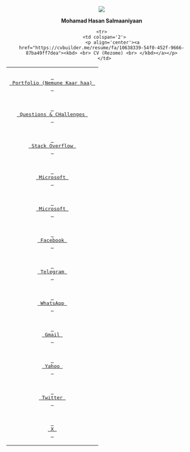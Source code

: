 <p align='center'>
 <img src="https://lh3.googleusercontent.com/a/ACg8ocKU6LTF-Ba4aBVlLdnogNVDczyhSwQZHi63tCOLbno2pvLR6fJB=s150-c-no">
</p>
  
<p align='center'>
  <strong>Mohamad Hasan Salmaaniyaan</strong>
</p>
<div align="center">
  <table>
   </tr>
    <tr>
<td colspan='2'>
            <p align='center'><a href="https://raw.githubusercontent.com/mohamadhasansalmaaniyaan72/Portfolio-Nemune-Kaar-haa-/refs/heads/main/Portfolio%20(Nemune%20Kaar%20haa).pdf"><kbd> <br> Portfolio (Nemune Kaar haa) <br> </kbd></a></p>
</td>
  </tr>
   
  <tr>
      <td colspan='2'>
            <p align='center'><a href="https://github.com/mohamadhasansalmaaniyaan72/Questions-CHallenges/issues"><kbd> <br> Questions & CHallenges <br> </kbd></a></p>
      </td>
  </tr>
  <tr>
      <td colspan='2'>
            <p align='center'><a href="https://stackoverflow.com/users/5234401/mohamad-hasan-salmaaniyaan"><kbd> <br> Stack Overflow <br> </kbd></a></p>
      </td>
  </tr>


 <tr>
      <td colspan='2'>
            <p align='center'><a href="https://learn.microsoft.com/en-us/users/mohammadhasansalmanian-5415/"><kbd> <br> Microsoft <br> </kbd></a></p>
      </td>
 </tr>

 <tr>
      <td colspan='2'>
            <p align='center'><a href="https://learn.microsoft.com/en-us/users/mohamadhasansalmaaniyaan-1957/"><kbd> <br> Microsoft <br> </kbd></a></p>
      </td>
 </tr>


 
    <tr>
      <td colspan='2'>
            <p align='center'><a href="https://cvbuilder.me/resume/fa/10638339-54f0-452f-9666-87ba49ff7dea"><kbd> <br> CV (Rezome) <br> </kbd></a></p>
      </td>
  </tr>

   
  <tr>
      <td colspan='2'>
            <p align='center'><a href="https://www.facebook.com/mohamad.hasan.salmaaniyaan"><kbd> <br> Facebook <br> </kbd></a></p>
      </td>
  </tr>
  
  <tr>
      <td colspan='2'>
            <p align='center'><a href="https://t.me/Mohamad_Hasan_Salmaaniyaan"><kbd> <br> Telegram <br> </kbd></a></p>
      </td>
  </tr>
  
  <tr>
      <td colspan='2'>
            <p align='center'><a href="https://wa.me/989130226121"><kbd> <br> WhatsApp <br> </kbd></a></p>
      </td>
  </tr>
  
  <tr>
      <td colspan='2'>
            <p align='center'><a href="mailto:mh.salmanian@gmail.com"><kbd> <br> Gmail <br> </kbd></a></p>
      </td>
  </tr>
  
  <tr>
      <td colspan='2'>
            <p align='center'><a href="mailto:mh.salmanian@yahoo.com"><kbd> <br> Yahoo <br> </kbd></a></p>
      </td>
  </tr>
    <tr>
      <td colspan='2'>
        <p align='center'><a href="https://twitter.com/salmaaniyaan72"><kbd> <br> Twitter <br> </kbd></a></p>
      </td>
  </tr>
  
  <tr>
      <td colspan='2'>
            <p align='center'><a href="https://x.com/salmaaniyaan72"><kbd> <br> X <br> </kbd></a></p>
      </td>
  </tr>
  </table>
</div>
